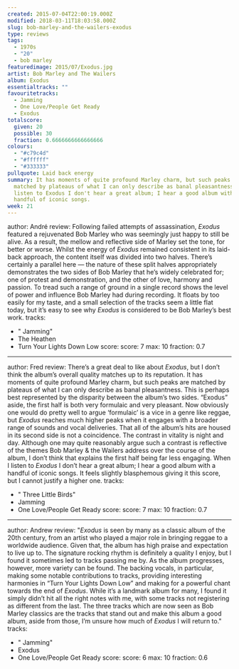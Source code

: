 ```yaml
---
created: 2015-07-04T22:00:19.000Z
modified: 2018-03-11T18:03:58.000Z
slug: bob-marley-and-the-wailers-exodus
type: reviews
tags:
  - 1970s
  - "20"
  - bob marley
featuredimage: 2015/07/Exodus.jpg
artist: Bob Marley and The Wailers
album: Exodus
essentialtracks: ""
favouritetracks:
  - Jamming
  - One Love/People Get Ready
  - Exodus
totalscore:
  given: 20
  possible: 30
  fraction: 0.6666666666666666
colours:
  - "#c79c4d"
  - "#ffffff"
  - "#333333"
pullquote: Laid back energy
summary: It has moments of quite profound Marley charm, but such peaks are
  matched by plateaus of what I can only describe as banal pleasantness. When I
  listen to Exodus I don't hear a great album; I hear a good album with a
  handful of iconic songs.
week: 21
---
```

author: André
review: Following failed attempts of assassination, *Exodus* featured a
  rejuvenated Bob Marley who was seemingly just happy to still be alive. As a
  result, the mellow and reflective side of Marley set the tone, for better or
  worse. Whilst the energy of *Exodus* remained consistent in its laid-back
  approach, the content itself was divided into two halves. There’s certainly a
  parallel here — the nature of these split halves appropriately demonstrates
  the two sides of Bob Marley that he’s widely celebrated for; one of protest
  and demonstration, and the other of love, harmony and passion. To tread such a
  range of ground in a single record shows the level of power and influence Bob
  Marley had during recording. It floats by too easily for my taste, and a small
  selection of the tracks seem a little flat today, but it’s easy to see why
  *Exodus* is considered to be Bob Marley’s best work.
tracks:
  - " Jamming"
  - ­The Heathen
  - ­Turn Your Lights Down Low
score:
  score: 7
  max: 10
  fraction: 0.7
---
author: Fred
review: There’s a great deal to like about *Exodus*, but I don’t think the
  album’s overall quality matches up to its reputation. It has moments of quite
  profound Marley charm, but such peaks are matched by plateaus of what I can
  only describe as banal pleasantness. This is perhaps best represented by the
  disparity between the album’s two sides. “Exodus” aside, the first half is
  both very formulaic and very pleasant. Now obviously one would do pretty well
  to argue ‘formulaic’ is a vice in a genre like reggae, but *Exodus* reaches
  much higher peaks when it engages with a broader range of sounds and vocal
  deliveries. That all of the album’s hits are housed in its second side is not
  a coincidence. The contrast in vitality is night and day. Although one may
  quite reasonably argue such a contrast is reflective of the themes Bob Marley
  & the Wailers address over the course of the album, I don’t think that
  explains the first half being far less engaging. When I listen to *Exodus* I
  don’t hear a great album; I hear a good album with a handful of iconic songs.
  It feels slightly blasphemous giving it this score, but I cannot justify a
  higher one.
tracks:
  - " Three Little Birds"
  - ­Jamming
  - ­One Love/People Get Ready
score:
  score: 7
  max: 10
  fraction: 0.7
---
author: Andrew
review: "*Exodus* is seen by many as a classic album of the 20th century, from
  an artist who played a major role in bringing reggae to a worldwide audience.
  Given that, the album has high praise and expectation to live up to. The
  signature rocking rhythm is definitely a quality I enjoy, but I found it
  sometimes led to tracks passing me by. As the album progresses, however, more
  variety can be found. The backing vocals, in particular, making some notable
  contributions to tracks, providing interesting harmonies in “Turn Your Lights
  Down Low” and making for a powerful chant towards the end of *Exodus*. While
  it’s a landmark album for many, I found it simply didn’t hit all the right
  notes with me, with some tracks not registering as different from the last.
  The three tracks which are now seen as Bob Marley classics are the tracks that
  stand out and make this album a good album, aside from those, I’m unsure how
  much of *Exodus* I will return to."
tracks:
  - " Jamming"
  - ­Exodus
  - ­One Love/People Get Ready
score:
  score: 6
  max: 10
  fraction: 0.6
